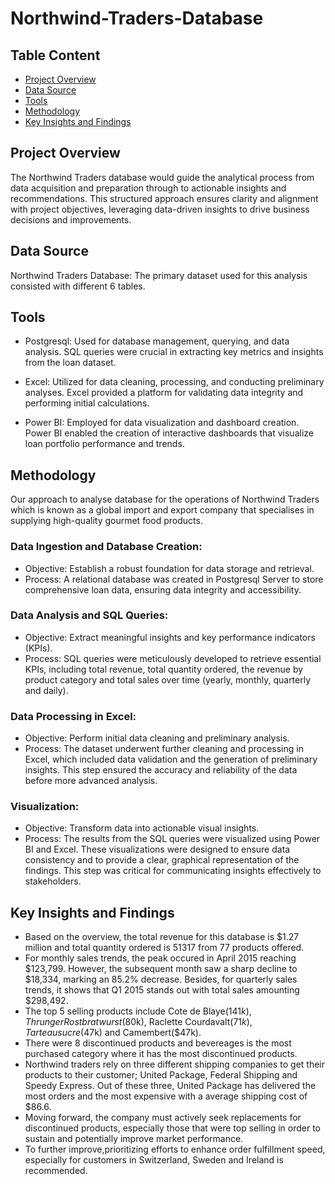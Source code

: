 # Northwind-Traders-Database
## Table Content
- [Project Overview](#project-overview)
- [Data Source](#data-source)
- [Tools](#tools)
- [Methodology](#methodology)
- [Key Insights and Findings](#key-insights-and-findings)
## Project Overview
The Northwind Traders database would guide the analytical process from data acquisition and preparation through to actionable insights and recommendations. This structured approach ensures clarity and alignment with project objectives, leveraging data-driven insights to drive business decisions and improvements.

## Data Source
Northwind Traders Database: The primary dataset used for this analysis consisted with different 6 tables.

## Tools
- Postgresql: Used for database management, querying, and data analysis. SQL queries were crucial in extracting key metrics and insights from the loan dataset.

- Excel: Utilized for data cleaning, processing, and conducting preliminary analyses. Excel provided a platform for validating data integrity and performing initial calculations.

- Power BI: Employed for data visualization and dashboard creation. Power BI enabled the creation of interactive dashboards that visualize loan portfolio performance and trends.

## Methodology
Our approach to analyse database for the operations of Northwind Traders which is known as a global import and export company that specialises in supplying high-quality gourmet food products.

### Data Ingestion and Database Creation:

- Objective: Establish a robust foundation for data storage and retrieval.
- Process: A relational database was created in Postgresql Server to store comprehensive loan data, ensuring data integrity and accessibility.

### Data Analysis and SQL Queries:

- Objective: Extract meaningful insights and key performance indicators (KPIs).
- Process: SQL queries were meticulously developed to retrieve essential KPIs, including total revenue, total quantity ordered, the revenue by product category and total sales over time (yearly, monthly, quarterly and daily).

### Data Processing in Excel:

- Objective: Perform initial data cleaning and preliminary analysis.
- Process: The dataset underwent further cleaning and processing in Excel, which included data validation and the generation of preliminary insights. This step ensured the accuracy and reliability of the data before more advanced analysis.

### Visualization:

- Objective: Transform data into actionable visual insights.
- Process: The results from the SQL queries were visualized using Power BI and Excel. These visualizations were designed to ensure data consistency and to provide a clear, graphical representation of the findings. This step was critical for communicating insights effectively to stakeholders.

## Key Insights and Findings
- Based on the overview, the total revenue for this database is $1.27 million and total quantity ordered is 51317 from 77 products offered. 
- For monthly sales trends, the peak occured in April 2015 reaching $123,799. However, the subsequent month saw a sharp decline to $18,334, marking an 85.2% decrease. Besides, for quarterly sales trends, it shows that Q1 2015 stands out with total sales amounting $298,492. 
- The top 5 selling products include Cote de Blaye($141k), Thrunger Rostbratwurst($80k), Raclette Courdavalt($71k), Tarte au sucre($47k) and Camembert($47k).
- There were 8 discontinued products and bevereages is the most purchased category where it has the most discontinued products.
- Northwind traders rely on three different shipping companies to get their products to their customer; United Package, Federal Shipping and Speedy Express. Out of these three, United Package has delivered the most orders and the most expensive with a average shipping cost of $86.6.
- Moving forward, the company must actively seek replacements for discontinued products, especially those that were top selling in order to sustain and potentially improve market performance.
- To further improve,prioritizing efforts to enhance order fulfillment speed, especially for customers in Switzerland, Sweden and Ireland is recommended.
